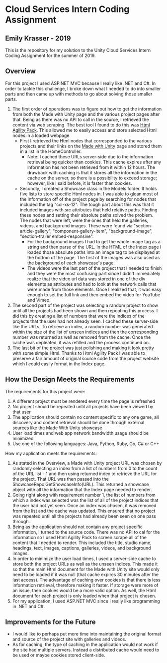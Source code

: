 # Cloud Services Intern Coding Assignment
## Emily Krasser - 2019
This is the repository for my solution to the Unity Cloud Services Intern Coding Assignment for the summer of 2019.

## Overview
For this project I used ASP.NET MVC because I really like .NET and C#.
In order to tackle this challenge, I broke down what I needed to do into smaller parts and then came up with methods to go about solving those smaller parts.
1. The first order of operations was to figure out how to get the information from both the Made with Unity page and the various project pages after that. Being as there was no API to call in the source, I retrieved the content via web scraping. The best tool I found to do this was [Html Agility Pack](https://html-agility-pack.net). This allowed me to easily access and store selected Html nodes in a loaded webpage
	- First I retrieved the Html nodes that corresponded to the various projects and their links on the [Made with Unity](https://unity.com/madewith) page and stored them in a list in the HomeController.
		- Note: I cached these URLs server-side due to the information retrieval being quicker than cookies. This cache expires after any information has not been retrieved from it within 12 hours. The drawback with caching is that it stores all the information in the cache on the server, so there is a possibility to exceed storage; however, like I said before, it is faster than cookies.
	- Secondly, I created a Showcase class in the Models folder. It holds five lists to store specific Html nodes in. I was able to glean most of the information off of the project page by searching for nodes that included the tag "col-xs-12". The tough part about this was that it included images with src attributes that held relative paths. Finding these nodes and setting their absolute paths solved the problem. The nodes that were left, were the ones that held the galleries, videos, and backgorund images. These were found via "section-article-gallery", "component-gallery-item", "background-image", "section-trailer embed-responsive".
		- For the background images I had to get the whole image tag as a string and then parse of the URL. In the HTML of the Index page I loaded those absolute paths into an image tag to be displayed at the bottom of the page. The first of the images was also used as the background of each showcase's page.
		- The videos were the last part of the project that I needed to finish and they were the most confusing part since I didn't immediately realize that the video url data was stored in one of the div elements as attributes and had to look at the network calls that were made from those elements. Once I realized that, it was easy enough to set the full link and then embed the video for YouTube and Vimeo.
2. The second part of the project was selecting a random project to show until all the projects had been shown and then repeating this process. I did this by creating a list of numbers that were the indices of the projects that the user had not already seen. I cached these server-side like the URLs. To retrieve an index, a random number was generated within the size of the list of unseen indices and then the corresponding number was returned as well as removed from the cache. Once the cache was depleated, it was refilled and the process continued on.
3. The last bit of the project was just polishing and making it look pretty with some simple Html. Thanks to Html Agility Pack I was able to preserve a fair amount of original source code from the project website which I could easily format in the Index page.

## How the Design Meets the Requirements
The requirements for this project were:
1. A different project must be rendered every time the page is refreshed
2. No project should be repeated until all projects have been viewed by that user
3. The application should contain no content specific to any one game, all discovery and content retrieval should be done through external sources like the Made With Unity showcase
4. User load times and web app network bandwidth usage should be minimized
5. Use one of the following languages: Java, Python, Ruby, Go, C# or C++

How my application meets the requirements:
1. As stated in the Overview, a Made with Unity project URL was chosen by randomly selecting an index from a list of numbers from 0 to the count of the URL list - 1 and then using returned index to retrieve the URL for the project. That URL was then passed into the ShowcaseRepo.GetShowcaseInfo(URL). This returned a showcase object with all the information that the Index page needed to render.
2. Going right along with requirement number 1, the list of numbers from which a index was selected was the list of all of the project indices that the user had not yet seen. Once an index was chosen, it was removed from the list and the cache was updated. This ensured that no project was repeated until all the projects had already been seen on one pass through. 
3. Being as the application should not contain any project specific information, I turned to the source code. There was no API to cal for the information so I used Html Agility Pack to screen scrape all of the content that I needed to render. This included the title, studio name, headings, tect, images, captions, galleries, videos, and background images.
4. In order to minimize the user load times, I used a server-side cache to store both the project URLs as well as the unseen indices. This made it so that the main Html document for the Made with Unity site would only need to be loaded if it was null (that cache expires 30 minutes after the last access). The advantage of caching over cookies is that there is less information retrieval, therefore making it faster. If storage were more of an issue, then cookies would be a more valid option. As well, the Html document for each project is only loaded when that project is chosen.
5. For my application, I used ASP.NET MVC since I really like programming in .NET and C#.

## Improvements for the Future
- I would like to perhaps put more time into maintaining the original format and source of the project site with galleries and videos.
- As for caching, the type of caching in the application would not work if the site had multiple servers. Instead a distributed cache would need to be used or maybe cookies stored client-side.

